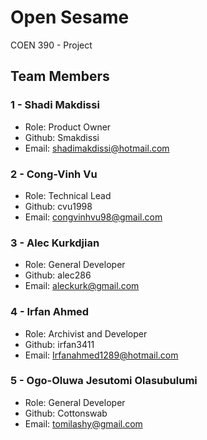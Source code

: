 # Open Sesame
COEN 390 - Project


## Team Members
### 1 - Shadi Makdissi
* Role: Product Owner
* Github: Smakdissi
* Email: shadimakdissi@hotmail.com
### 2 - Cong-Vinh Vu
* Role: Technical Lead
* Github: cvu1998
* Email: congvinhvu98@gmail.com
### 3 - Alec Kurkdjian
* Role: General Developer
* Github: alec286
* Email: aleckurk@gmail.com
### 4 - Irfan Ahmed
* Role: Archivist and Developer
* Github: irfan3411
* Email: Irfanahmed1289@hotmail.com
### 5 - Ogo-Oluwa Jesutomi Olasubulumi
* Role: General Developer
* Github: Cottonswab
* Email: tomilashy@gmail.com